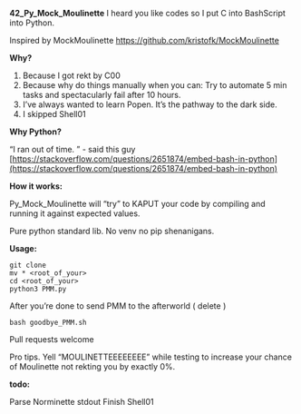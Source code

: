 
**42_Py_Mock_Moulinette**
I heard you like codes so I put C into BashScript into Python.

Inspired by MockMoulinette https://github.com/kristofk/MockMoulinette

**Why?**

 1. Because I got rekt by C00
 2. Because why do things manually when you can: Try to automate 5 min tasks and spectacularly fail after 10 hours.
 3. I’ve always wanted to learn Popen. It’s the pathway to the dark side.
 4. I skipped Shell01

**Why Python?**

“I ran out of time. ” - said this guy
[https://stackoverflow.com/questions/2651874/embed-bash-in-python](https://stackoverflow.com/questions/2651874/embed-bash-in-python)

**How it works:**

Py_Mock_Moulinette will “try” to KAPUT your code by compiling and running it against expected values.

Pure python standard lib.  No venv no pip shenanigans.

**Usage:**

    git clone 
    mv * <root_of_your>
    cd <root_of_your>
    python3 PMM.py

  
After you’re done to send PMM to the afterworld ( delete )

    bash goodbye_PMM.sh

Pull requests welcome

Pro tips. Yell “MOULINETTEEEEEEEE” while testing to increase your chance of Moulinette not rekting you by exactly 0%.

**todo:**

Parse Norminette stdout
Finish Shell01
